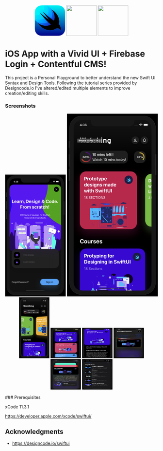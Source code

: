 <p align="center">
<img src="https://github.com/gdavisiv/Vivid-UI---DesignCode/blob/UI-Updates/DesignCode_1/Assets.xcassets/swiftuiLogo.png" height="100" width="100">
<img src="https://firebase.google.com/images/brand-guidelines/logo-vertical.png" height="100" width="100">
<img src ="https://d21buns5ku92am.cloudfront.net/41748/logo/small-1441291075.png" height="100" width="100">
</p>

# iOS App with a Vivid UI + Firebase Login + Contentful CMS!

This project is a Personal Playground to better understand the new Swift UI Syntax and Design Tools.  Following the tutorial series provided by Designcode.io I've altered/edited multiple elements to improve creation/editing skills.

### Screenshots

<p align="center">
<img src="https://github.com/gdavisiv/Vivid-UI---DesignCode/blob/UI-Updates/VU.png" height="400" width="200">
<img src="https://github.com/gdavisiv/Vivid-UI---DesignCode/blob/UI-Updates/VU1.png" height="600" width="300">
<img src="https://github.com/gdavisiv/Vivid-UI---DesignCode/blob/UI-Updates/VU2.png" height="200" width="100">
<img src="https://github.com/gdavisiv/Vivid-UI---DesignCode/blob/UI-Updates/VU3.png" height="100" width="100">
<img src="https://github.com/gdavisiv/Vivid-UI---DesignCode/blob/UI-Updates/VU4.png" height="100" width="100">
<img src="https://github.com/gdavisiv/Vivid-UI---DesignCode/blob/UI-Updates/VU5.png" height="100" width="100">
<img src="https://github.com/gdavisiv/Vivid-UI---DesignCode/blob/UI-Updates/VU6.png" height="100" width="100">
<img src="https://github.com/gdavisiv/Vivid-UI---DesignCode/blob/UI-Updates/VU7.png" height="100" width="100">
</p>
### Prerequisites

xCode 11.3.1

https://developer.apple.com/xcode/swiftui/

## Acknowledgments

* https://designcode.io/swiftui
